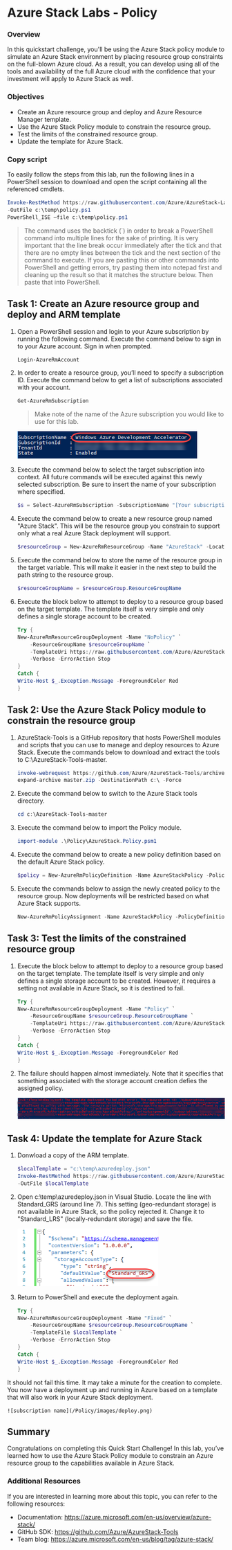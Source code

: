 # Azure Stack Labs - Policy

### Overview

In this quickstart challenge, you'll be using the Azure Stack policy module to simulate an Azure Stack environment by placing resource group constraints on the full-blown Azure cloud. As a result, you can develop using all of the tools and availability of the full Azure cloud with the confidence that your investment will apply to Azure Stack as well.

### Objectives	

- Create an Azure resource group and deploy and Azure Resource Manager template.
- Use the Azure Stack Policy module to constrain the resource group.
- Test the limits of the constrained resource group.
- Update the template for Azure Stack.

### Copy script
To easily follow the steps from this lab, run the following lines in a PowerShell session to download and open the script containing all the referenced cmdlets.

``` PowerShell
Invoke-RestMethod https://raw.githubusercontent.com/Azure/AzureStack-Labs/master/Policy/policy.ps1 ` 
-OutFile c:\temp\policy.ps1
PowerShell_ISE –file c:\temp\policy.ps1
```

> The command uses the backtick (`) in order to break a PowerShell command into multiple lines for the sake of printing. It is very important that the line break occur immediately after the tick and that there are no empty lines between the tick and the next section of the command to execute. If you are pasting this or other commands into PowerShell and getting errors, try pasting them into notepad first and cleaning up the result so that it matches the structure below. Then paste that into PowerShell.

## Task 1: Create an Azure resource group and deploy and ARM template
1. Open a PowerShell session and login to your Azure subscription by running the following command. Execute the command below to sign in to your Azure account. Sign in when prompted.

    ``` PowerShell
    Login-AzureRmAccount
    ```

2. In order to create a resource group, you’ll need to specify a subscription ID. Execute the command below to get a list of subscriptions associated with your account.

    ``` PowerShell
    Get-AzureRmSubscription
    ```

    > Make note of the name of the Azure subscription you would like to use for this lab.

    ![subscription name](/Policy/images/subscriptionName.png)
 
3. Execute the command below to select the target subscription into context. All future commands will be executed against this newly selected subscription. Be sure to insert the name of your subscription where specified.

    ``` PowerShell
    $s = Select-AzureRmSubscription -SubscriptionName "[Your subscription name]"
    ```

4. Execute the command below to create a new resource group named "Azure Stack". This will be the resource group you constrain to support only what a real Azure Stack deployment will support.

    ``` PowerShell
    $resourceGroup = New-AzureRmResourceGroup -Name "AzureStack" -Location "West US"
    ```

5. Execute the command below to store the name of the resource group in the target variable. This will make it easier in the next step to build the path string to the resource group.

    ``` PowerShell
    $resourceGroupName = $resourceGroup.ResourceGroupName
    ```

6. Execute the block below to attempt to deploy to a resource group based on the target template. The template itself is very simple and only defines a single storage account to be created.

    ``` PowerShell
    Try {
    New-AzureRmResourceGroupDeployment -Name "NoPolicy" `
        -ResourceGroupName $resourceGroupName `
        -TemplateUri https://raw.githubusercontent.com/Azure/AzureStack-Labs/master/Policy/azuredeploy.json `
        -Verbose -ErrorAction Stop
    }
    Catch {
    Write-Host $_.Exception.Message -ForegroundColor Red
    }
    ```

## Task 2: Use the Azure Stack Policy module to constrain the resource group

1. AzureStack-Tools is a GitHub repository that hosts PowerShell modules and scripts that you can use to manage and deploy resources to Azure Stack. Execute the commands below to download and extract the tools to C:\AzureStack-Tools-master.

    ``` PowerShell
    invoke-webrequest https://github.com/Azure/AzureStack-Tools/archive/master.zip -OutFile master.zip
    expand-archive master.zip -DestinationPath c:\ -Force
    ```

2. Execute the command below to switch to the Azure Stack tools directory.

    ``` PowerShell
    cd c:\AzureStack-Tools-master
    ```

3. Execute the command below to import the Policy module.

    ``` PowerShell
    import-module .\Policy\AzureStack.Policy.psm1
    ```

4. Execute the command below to create a new policy definition based on the default Azure Stack policy.

    ``` PowerShell
    $policy = New-AzureRmPolicyDefinition -Name AzureStackPolicy -Policy (Get-AzureStackRmPolicy)
    ```

5. Execute the commands below to assign the newly created policy to the resource group. Now deployments will be restricted based on what Azure Stack supports.

    ``` PowerShell
    New-AzureRmPolicyAssignment -Name AzureStackPolicy -PolicyDefinition $policy -Scope $ResourceGroup.ResourceId
    ```

## Task 3: Test the limits of the constrained resource group
1. Execute the block below to attempt to deploy to a resource group based on the target template. The template itself is very simple and only defines a single storage account to be created. However, it requires a setting not available in Azure Stack, so it is destined to fail.

    ``` PowerShell
    Try {
    New-AzureRmResourceGroupDeployment -Name "Policy" `
        -ResourceGroupName $resourceGroup.ResourceGroupName `
        -TemplateUri https://raw.githubusercontent.com/Azure/AzureStack-Labs/master/Policy/azuredeploy.json `
        -Verbose -ErrorAction Stop
    }
    Catch {
    Write-Host $_.Exception.Message -ForegroundColor Red
    }
    ```
2.	The failure should happen almost immediately. Note that it specifies that something associated with the storage account creation defies the assigned policy.

    ![subscription name](/Policy/images/policyError.png)
 
## Task 4: Update the template for Azure Stack
1.	Donwload a copy of the ARM template.

    ``` PowerShell
    $localTemplate = "c:\temp\azuredeploy.json"
    Invoke-RestMethod https://raw.githubusercontent.com/Azure/AzureStack-Labs/master/Policy/azuredeploy.json `
    -OutFile $localTemplate
    ```

2. Open c:\temp\azuredeploy.json in Visual Studio. Locate the line with Standard_GRS (around line 7). This setting (geo-redundant storage) is not available in Azure Stack, so the policy rejected it. Change it to "Standard_LRS" (locally-redundant storage) and save the file.

    ![subscription name](/Policy/images/changeTemplate.png)
 
3. Return to PowerShell and execute the deployment again. 

    ``` PowerShell
    Try {
    New-AzureRmResourceGroupDeployment -Name "Fixed" `
        -ResourceGroupName $resourceGroup.ResourceGroupName `
        -TemplateFile $localTemplate `
        -Verbose -ErrorAction Stop
    }
    Catch {
    Write-Host $_.Exception.Message -ForegroundColor Red
    }
    ```

It should not fail this time. It may take a minute for the creation to complete. You now have a deployment up and running in Azure based on a template that will also work in your Azure Stack deployment.

    ![subscription name](/Policy/images/deploy.png)
 
## Summary

Congratulations on completing this Quick Start Challenge! In this lab, you’ve learned how to use the Azure Stack Policy module to constrain an Azure resource group to the capabilities available in Azure Stack.

### Additional Resources
If you are interested in learning more about this topic, you can refer to the following resources:
- Documentation: https://azure.microsoft.com/en-us/overview/azure-stack/
- GitHub SDK: https://github.com/Azure/AzureStack-Tools
- Team blog: https://azure.microsoft.com/en-us/blog/tag/azure-stack/
